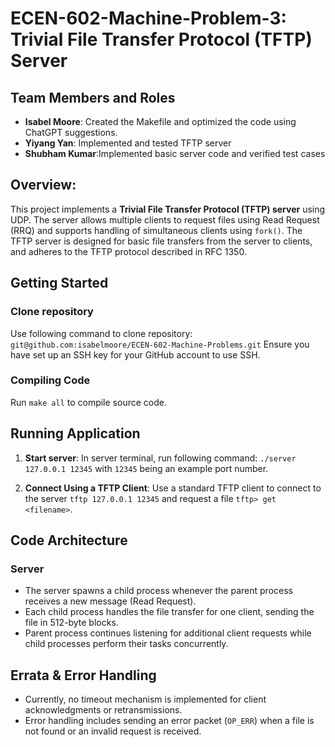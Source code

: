 # ECEN-602-Machine-Problem-3: Trivial File Transfer Protocol (TFTP) Server

## Team Members and Roles ##
- **Isabel Moore**: Created the Makefile and optimized the code using ChatGPT suggestions.
- **Yiyang Yan**: Implemented and tested TFTP server
- **Shubham Kumar**:Implemented basic server code and verified test cases 

## Overview:
This project implements a **Trivial File Transfer Protocol (TFTP) server** using UDP. The server allows multiple clients to request files using Read Request (RRQ) and supports handling of simultaneous clients using `fork()`. The TFTP server is designed for basic file transfers from the server to clients, and adheres to the TFTP protocol described in RFC 1350.

## Getting Started
### Clone repository
Use following command to clone repository: `git@github.com:isabelmoore/ECEN-602-Machine-Problems.git`
Ensure you have set up an SSH key for your GitHub account to use SSH. 

### Compiling Code
Run `make all` to compile source code.

## Running Application
1. **Start server**:
In server terminal, run following command: `./server 127.0.0.1 12345` with `12345` being an example port number.

2. **Connect Using a TFTP Client**:
Use a standard TFTP client to connect to the server `tftp 127.0.0.1 12345` and request a file `tftp> get <filename>`.

## Code Architecture
### Server
- The server spawns a child process whenever the parent process receives a new message (Read Request).
- Each child process handles the file transfer for one client, sending the file in 512-byte blocks.
- Parent process continues listening for additional client requests while child processes perform their tasks concurrently.

## Errata & Error Handling
- Currently, no timeout mechanism is implemented for client acknowledgments or retransmissions.
- Error handling includes sending an error packet (`OP_ERR`) when a file is not found or an invalid request is received.
